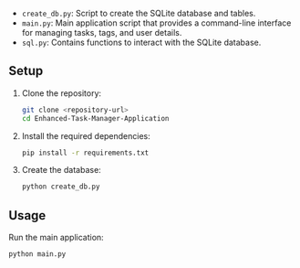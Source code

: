 - `create_db.py`: Script to create the SQLite database and tables.
- `main.py`: Main application script that provides a command-line interface for managing tasks, tags, and user details.
- `sql.py`: Contains functions to interact with the SQLite database.

## Setup

1. Clone the repository:
    ```sh
    git clone <repository-url>
    cd Enhanced-Task-Manager-Application
    ```

2. Install the required dependencies:
    ```sh
    pip install -r requirements.txt
    ```

3. Create the database:
    ```sh
    python create_db.py
    ```

## Usage

Run the main application:
```sh
python main.py